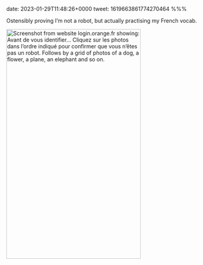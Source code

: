 date: 2023-01-29T11:48:26+0000
tweet: 1619663861774270464
%%%

Ostensibly proving I’m not a robot, but actually practising my French vocab.

<img src="8546176caf.jpg" width="351" height="600" alt="Screenshot from website login.orange.fr showing:  Avant de vous identifier… Cliquez sur les photos dans l’ordre indiqué pour confirmer que vous n’êtes pas un robot.  Follows by a grid of photos of a dog, a flower, a plane, an elephant and so on. ">
